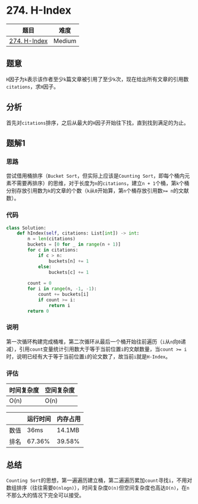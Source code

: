 # 274. H-Index

| 题目 | 难度 |
| ---- | ---- |
| [274. H-Index](https://leetcode.com/problems/h-index/) | Medium |

## 题意

`H`因子为`k`表示该作者至少`k`篇文章被引用了至少`k`次，现在给出所有文章的引用数`citations`，求`H`因子。

## 分析

首先对`citations`排序，之后从最大的`H`因子开始往下找，直到找到满足的为止。

## 题解1

### 思路

尝试借用桶排序（`Bucket Sort`，但实际上应该是`Counting Sort`，即每个桶内元素不需要再排序）的思维，对于长度为`n`的`citations`，建立`n + 1`个桶，第`k`个桶分别存放引用数为`k`的文章的个数（`k`从`0`开始算，第`n`个桶存放引用数`>= n`的文献数）。

### 代码

```python
class Solution:
    def hIndex(self, citations: List[int]) -> int:
        n = len(citations)
        buckets = [0 for _ in range(n + 1)]
        for c in citations:
            if c > n:
                buckets[n] += 1
            else:
                buckets[c] += 1
        
        count = 0
        for i in range(n, -1, -1):
            count += buckets[i] 
            if count >= i:
                return i
        return 0
```

### 说明

第一次循环构建完成桶堆，第二次循环从最后一个桶开始往前遍历（`i`从`n`向`0`递减），引用`count`变量统计引用数大于等于当前位置`i`的文献数量，当`count >= i`时，说明已经有大于等于当前位置`i`的论文数了，故当前`i`就是`H-Index`。

### 评估

| 时间复杂度 | 空间复杂度 |
| ---- | ---- |
| O(n) | O(n) |

| | 运行时间 | 内存占用 |
| ---- | ---- | ---- |
| 数值 | 36ms | 14.1MB |
| 排名 | 67.36% | 39.58% |

## 总结

`Counting Sort`的思想，第一遍遍历建立桶，第二遍遍历累加`count`寻找`i`，不用对数组排序（往往需要`O(nlogn)`），时间复杂度`O(n)`但空间复杂度也高达`O(n)`，在`n`不那么大的情况下完全可以接受。